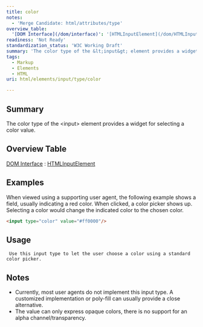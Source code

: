 ```yaml
---
title: color
notes:
  - 'Merge Candidate: html/attributes/type'
overview_table:
  '[DOM Interface](/dom/interface)': '[HTMLInputElement](/dom/HTMLInputElement)'
readiness: 'Not Ready'
standardization_status: 'W3C Working Draft'
summary: 'The color type of the &lt;input&gt; element provides a widget for selecting a color value.'
tags:
  - Markup
  - Elements
  - HTML
uri: html/elements/input/type/color

---
```

## Summary

The color type of the &lt;input&gt; element provides a widget for selecting a color value.

## Overview Table

[DOM Interface](/dom/interface)
:   [HTMLInputElement](/dom/HTMLInputElement)

## Examples

When viewed using a supporting user agent, the following example shows a field, usually indicating a red color. When clicked, a color picker shows up. Selecting a color would change the indicated color to the chosen color.

``` html
<input type="color" value="#ff0000"/>
```

## Usage

     Use this input type to let the user choose a color using a standard color picker.

## Notes

-   Currently, most user agents do not implement this input type. A customized implementation or poly-fill can usually provide a close alternative.
-   The value can only express opaque colors, there is no support for an alpha channel/transparency.
